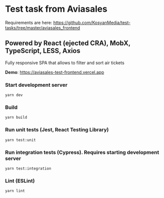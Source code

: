 # Test task from Aviasales

Requirements are here: https://github.com/KosyanMedia/test-tasks/tree/master/aviasales_frontend

## Powered by React (ejected CRA), MobX, TypeScript, LESS, Axios

Fully responsive SPA that allows to filter and sort air tickets

**Demo**: https://aviasales-test-frontend.vercel.app

### Start development server

`yarn dev`

### Build

`yarn build`

### Run unit tests (Jest, React Testing Library)

`yarn test:unit`

### Run integration tests (Cypress). Requires starting development server

`yarn test:integration`

### Lint (ESLint)

`yarn lint`
